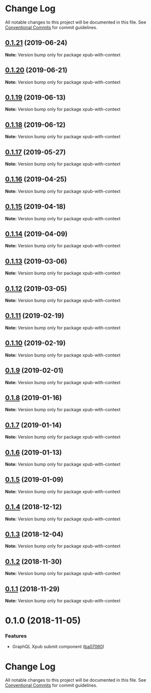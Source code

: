 # Change Log

All notable changes to this project will be documented in this file.
See [Conventional Commits](https://conventionalcommits.org) for commit guidelines.

## [0.1.21](https://gitlab.coko.foundation/pubsweet/pubsweet/compare/xpub-with-context@0.1.20...xpub-with-context@0.1.21) (2019-06-24)

**Note:** Version bump only for package xpub-with-context





## [0.1.20](https://gitlab.coko.foundation/pubsweet/pubsweet/compare/xpub-with-context@0.1.19...xpub-with-context@0.1.20) (2019-06-21)

**Note:** Version bump only for package xpub-with-context





## [0.1.19](https://gitlab.coko.foundation/pubsweet/pubsweet/compare/xpub-with-context@0.1.18...xpub-with-context@0.1.19) (2019-06-13)

**Note:** Version bump only for package xpub-with-context





## [0.1.18](https://gitlab.coko.foundation/pubsweet/pubsweet/compare/xpub-with-context@0.1.17...xpub-with-context@0.1.18) (2019-06-12)

**Note:** Version bump only for package xpub-with-context





## [0.1.17](https://gitlab.coko.foundation/pubsweet/pubsweet/compare/xpub-with-context@0.1.16...xpub-with-context@0.1.17) (2019-05-27)

**Note:** Version bump only for package xpub-with-context





## [0.1.16](https://gitlab.coko.foundation/pubsweet/pubsweet/compare/xpub-with-context@0.1.15...xpub-with-context@0.1.16) (2019-04-25)

**Note:** Version bump only for package xpub-with-context





## [0.1.15](https://gitlab.coko.foundation/pubsweet/pubsweet/compare/xpub-with-context@0.1.14...xpub-with-context@0.1.15) (2019-04-18)

**Note:** Version bump only for package xpub-with-context





## [0.1.14](https://gitlab.coko.foundation/pubsweet/pubsweet/compare/xpub-with-context@0.1.13...xpub-with-context@0.1.14) (2019-04-09)

**Note:** Version bump only for package xpub-with-context





## [0.1.13](https://gitlab.coko.foundation/pubsweet/pubsweet/compare/xpub-with-context@0.1.12...xpub-with-context@0.1.13) (2019-03-06)

**Note:** Version bump only for package xpub-with-context





## [0.1.12](https://gitlab.coko.foundation/pubsweet/pubsweet/compare/xpub-with-context@0.1.11...xpub-with-context@0.1.12) (2019-03-05)

**Note:** Version bump only for package xpub-with-context





## [0.1.11](https://gitlab.coko.foundation/pubsweet/pubsweet/compare/xpub-with-context@0.1.10...xpub-with-context@0.1.11) (2019-02-19)

**Note:** Version bump only for package xpub-with-context





## [0.1.10](https://gitlab.coko.foundation/pubsweet/pubsweet/compare/xpub-with-context@0.1.9...xpub-with-context@0.1.10) (2019-02-19)

**Note:** Version bump only for package xpub-with-context





## [0.1.9](https://gitlab.coko.foundation/pubsweet/pubsweet/compare/xpub-with-context@0.1.8...xpub-with-context@0.1.9) (2019-02-01)

**Note:** Version bump only for package xpub-with-context





## [0.1.8](https://gitlab.coko.foundation/pubsweet/pubsweet/compare/xpub-with-context@0.1.7...xpub-with-context@0.1.8) (2019-01-16)

**Note:** Version bump only for package xpub-with-context





## [0.1.7](https://gitlab.coko.foundation/pubsweet/pubsweet/compare/xpub-with-context@0.1.6...xpub-with-context@0.1.7) (2019-01-14)

**Note:** Version bump only for package xpub-with-context





## [0.1.6](https://gitlab.coko.foundation/pubsweet/pubsweet/compare/xpub-with-context@0.1.5...xpub-with-context@0.1.6) (2019-01-13)

**Note:** Version bump only for package xpub-with-context





## [0.1.5](https://gitlab.coko.foundation/pubsweet/pubsweet/compare/xpub-with-context@0.1.4...xpub-with-context@0.1.5) (2019-01-09)

**Note:** Version bump only for package xpub-with-context





## [0.1.4](https://gitlab.coko.foundation/pubsweet/pubsweet/compare/xpub-with-context@0.1.3...xpub-with-context@0.1.4) (2018-12-12)

**Note:** Version bump only for package xpub-with-context





## [0.1.3](https://gitlab.coko.foundation/pubsweet/pubsweet/compare/xpub-with-context@0.1.2...xpub-with-context@0.1.3) (2018-12-04)

**Note:** Version bump only for package xpub-with-context





## [0.1.2](https://gitlab.coko.foundation/pubsweet/pubsweet/compare/xpub-with-context@0.1.1...xpub-with-context@0.1.2) (2018-11-30)

**Note:** Version bump only for package xpub-with-context





## [0.1.1](https://gitlab.coko.foundation/pubsweet/pubsweet/compare/xpub-with-context@0.1.0...xpub-with-context@0.1.1) (2018-11-29)

**Note:** Version bump only for package xpub-with-context





<a name="0.1.0"></a>
# 0.1.0 (2018-11-05)


### Features

* GraphQL Xpub submit component ([ba07060](https://gitlab.coko.foundation/pubsweet/pubsweet/commit/ba07060))




# Change Log

All notable changes to this project will be documented in this file.
See [Conventional Commits](https://conventionalcommits.org) for commit guidelines.
